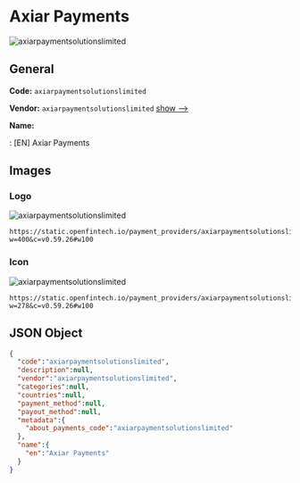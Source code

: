
# Axiar Payments 
![axiarpaymentsolutionslimited](https://static.openfintech.io/payment_providers/axiarpaymentsolutionslimited/logo.svg?w=400&c=v0.59.26#w100)  

## General 
 
**Code:** `axiarpaymentsolutionslimited` 
 
**Vendor:** `axiarpaymentsolutionslimited` [show -->](/vendors/axiarpaymentsolutionslimited/) 
 
**Name:** 
 
:	[EN] Axiar Payments 
 

## Images 

### Logo 
 
![axiarpaymentsolutionslimited](https://static.openfintech.io/payment_providers/axiarpaymentsolutionslimited/logo.svg?w=400&c=v0.59.26#w100)  

```
https://static.openfintech.io/payment_providers/axiarpaymentsolutionslimited/logo.svg?w=400&c=v0.59.26#w100
```  

### Icon 
 
![axiarpaymentsolutionslimited](https://static.openfintech.io/payment_providers/axiarpaymentsolutionslimited/icon.svg?w=278&c=v0.59.26#w100)  

```
https://static.openfintech.io/payment_providers/axiarpaymentsolutionslimited/icon.svg?w=278&c=v0.59.26#w100
```  

## JSON Object 

```json
{
  "code":"axiarpaymentsolutionslimited",
  "description":null,
  "vendor":"axiarpaymentsolutionslimited",
  "categories":null,
  "countries":null,
  "payment_method":null,
  "payout_method":null,
  "metadata":{
    "about_payments_code":"axiarpaymentsolutionslimited"
  },
  "name":{
    "en":"Axiar Payments"
  }
}
```  
